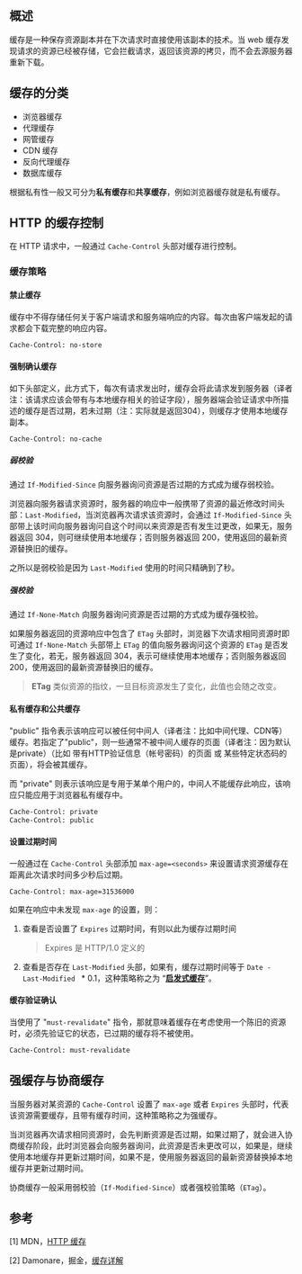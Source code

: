 ## 概述

缓存是一种保存资源副本并在下次请求时直接使用该副本的技术。当 web 缓存发现请求的资源已经被存储，它会拦截请求，返回该资源的拷贝，而不会去源服务器重新下载。



## 缓存的分类

- 浏览器缓存
- 代理缓存
- 网管缓存
- CDN 缓存
- 反向代理缓存
- 数据库缓存

根据私有性一般又可分为**私有缓存**和**共享缓存**，例如浏览器缓存就是私有缓存。



## HTTP 的缓存控制

在 HTTP 请求中，一般通过 `Cache-Control` 头部对缓存进行控制。

### 缓存策略


#### 禁止缓存

缓存中不得存储任何关于客户端请求和服务端响应的内容。每次由客户端发起的请求都会下载完整的响应内容。

```html
Cache-Control: no-store
```

#### 强制确认缓存

如下头部定义，此方式下，每次有请求发出时，缓存会将此请求发到服务器（译者注：该请求应该会带有与本地缓存相关的验证字段），服务器端会验证请求中所描述的缓存是否过期，若未过期（注：实际就是返回304），则缓存才使用本地缓存副本。

```html
Cache-Control: no-cache
```

##### 弱校验

通过 `If-Modified-Since` 向服务器询问资源是否过期的方式成为缓存弱校验。

浏览器向服务器请求资源时，服务器的响应中一般携带了资源的最近修改时间头部：`Last-Modified`，当浏览器再次请求该资源时，会通过 `If-Modified-Since` 头部带上该时间向服务器询问自这个时间以来资源是否有发生过更改，如果无，服务器返回 304，则可继续使用本地缓存；否则服务器返回 200，使用返回的最新资源替换旧的缓存。

之所以是弱校验是因为 `Last-Modified` 使用的时间只精确到了秒。

##### 强校验

通过 `If-None-Match` 向服务器询问资源是否过期的方式成为缓存强校验。

如果服务器返回的资源响应中包含了 `ETag` 头部时，浏览器下次请求相同资源时即可通过 `If-None-Match` 头部带上 `ETag` 的值向服务器询问这个资源的 `ETag`  是否发生了变化，若无，服务器返回 304，表示可继续使用本地缓存；否则服务器返回 200，使用返回的最新资源替换旧的缓存。

> **ETag** 类似资源的指纹，一旦目标资源发生了变化，此值也会随之改变。

#### 私有缓存和公共缓存

"public" 指令表示该响应可以被任何中间人（译者注：比如中间代理、CDN等）缓存。若指定了"public"，则一些通常不被中间人缓存的页面（译者注：因为默认是private）（比如 带有HTTP验证信息（帐号密码）的页面 或 某些特定状态码的页面），将会被其缓存。

而 "private" 则表示该响应是专用于某单个用户的，中间人不能缓存此响应，该响应只能应用于浏览器私有缓存中。

```html
Cache-Control: private
Cache-Control: public
```

#### 设置过期时间

一般通过在 `Cache-Control` 头部添加 `max-age=<seconds>` 来设置请求资源缓存在距离此次请求时间多少秒后过期。

```
Cache-Control: max-age=31536000
```

如果在响应中未发现 `max-age` 的设置，则：

1. 查看是否设置了 `Expires` 过期时间，有则以此为缓存过期时间

   > Expires 是 HTTP/1.0 定义的

2. 查看是否存在 `Last-Modified` 头部，如果有，缓存过期时间等于 `Date - Last-Modified ` * 0.1，这种策略称之为 “[**启发式缓存**](https://www.w3.org/Protocols/rfc2616/rfc2616-sec13.html#sec13.2.4)”。

#### 缓存验证确认

当使用了 "`must-revalidate`" 指令，那就意味着缓存在考虑使用一个陈旧的资源时，必须先验证它的状态，已过期的缓存将不被使用。

```html
Cache-Control: must-revalidate
```



## 强缓存与协商缓存

当服务器对某资源的 `Cache-Control` 设置了 `max-age` 或者 `Expires` 头部时，代表该资源需要缓存，且带有缓存时间，这种策略称之为强缓存。

当浏览器再次请求相同资源时，会先判断资源是否过期，如果过期了，就会进入协商缓存阶段，此时浏览器会向服务器询问，此资源是否未更改可以，如果是，继续使用本地缓存并更新过期时间，如果不是，使用服务器返回的最新资源替换掉本地缓存并更新过期时间。

协商缓存一般采用弱校验（`If-Modified-Since`）或者强校验策略（`ETag`）。



## 参考

[1] MDN，[HTTP 缓存](<https://developer.mozilla.org/zh-CN/docs/Web/HTTP/Caching_FAQ>)

[2] Damonare，掘金，[缓存详解](<https://juejin.im/post/5a6c87c46fb9a01ca560b4d7>)